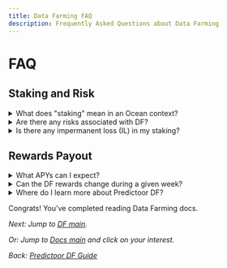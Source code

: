 ```yaml
---
title: Data Farming FAQ
description: Frequently Asked Questions about Data Farming
---
```


# FAQ

## Staking and Risk

<details>

<summary>What does "staking" mean in an Ocean context?</summary>

Its precise meaning depends on the DF stream.

* Predictoor DF: put OCEAN into a prediction transaction

</details>

<details>

<summary>Are there any risks associated with DF?</summary>

As with any system, inherent risks exist. We try to minimize them, as follows.

* Predictoor DF: you stake a small amount of OCEAN in each epoch (eg every 5min). If issues arise, you can get out quickly.

</details>

<details>

<summary>Is there any impermanent loss (IL) in my staking?</summary>

No. IL is typically associated with providing liquidity to decentralized exchange or pools. There are no pools involved in any of the DF streams \[1].

</details>

## Rewards Payout

<details>

<summary>What APYs can I expect?</summary>

For Predictoor DF, it varies a lot based on your prediction accuracy, and more.

</details>

<details>

<summary>Can the DF rewards change during a given week?</summary>

No. At the beginning of a new DF round, rules are laid out, either implicitly if no change from the previous round, or explicitly in a blog post if there are new rules.

Caveat: it’s "no" at least in theory! Sometimes there may be tweaks if there is community consensus or a bug.

</details>

<details>

<summary>Where do I learn more about Predictoor DF?</summary>

In its [docs page](predictoordf/).

</details>

Congrats! You've completed reading Data Farming docs.

_Next: Jump to_ [_DF main_](./)_._

_Or: Jump to_ [_Docs main_](../../) _and click on your interest._

_Back:_ [_Predictoor DF Guide_](predictoordf/predictoordf-guide.md)

